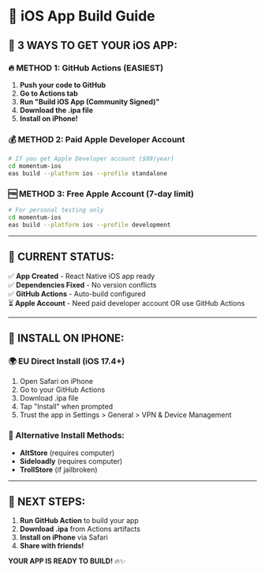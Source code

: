 # 🍎 iOS App Build Guide

## 🎯 **3 WAYS TO GET YOUR iOS APP:**

### **🔥 METHOD 1: GitHub Actions (EASIEST)**
1. **Push your code to GitHub**
2. **Go to Actions tab**
3. **Run "Build iOS App (Community Signed)"**
4. **Download the .ipa file**
5. **Install on iPhone!**

### **💰 METHOD 2: Paid Apple Developer Account**
```bash
# If you get Apple Developer account ($99/year)
cd momentum-ios
eas build --platform ios --profile standalone
```

### **🆓 METHOD 3: Free Apple Account (7-day limit)**
```bash
# For personal testing only
cd momentum-ios
eas build --platform ios --profile development
```

---

## 🚀 **CURRENT STATUS:**

✅ **App Created** - React Native iOS app ready  
✅ **Dependencies Fixed** - No version conflicts  
✅ **GitHub Actions** - Auto-build configured  
⏳ **Apple Account** - Need paid developer account OR use GitHub Actions  

---

## 📱 **INSTALL ON IPHONE:**

### **🌍 EU Direct Install (iOS 17.4+)**
1. Open Safari on iPhone
2. Go to your GitHub Actions
3. Download .ipa file
4. Tap "Install" when prompted
5. Trust the app in Settings > General > VPN & Device Management

### **🔧 Alternative Install Methods:**
- **AltStore** (requires computer)
- **Sideloadly** (requires computer)  
- **TrollStore** (if jailbroken)

---

## 🎉 **NEXT STEPS:**

1. **Run GitHub Action** to build your app
2. **Download .ipa** from Actions artifacts
3. **Install on iPhone** via Safari
4. **Share with friends!**

**YOUR APP IS READY TO BUILD!** 🔥✨
